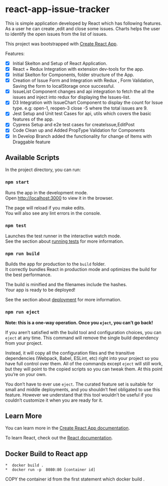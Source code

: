 # react-app-issue-tracker

This is simple application developed by React which has following features. As a user he can create ,edit and close some issues. Charts helps the user to identify the open issues from the list of issues.

This project was bootstrapped with [Create React App](https://github.com/facebook/create-react-app).

Features:

- [x] Initial Skelton and Setup of React Application.
- [x] React + Redux Integration with extension dev-tools for the app.
- [x] Initial Skelton for Components, folder structure of the App.
- [x] Creation of Issue Form and Integration with Redux , Form Validation, Saving the form to localStorage once successful.
- [x] IssueList Component changes and api integration to fetch the all the issues and inject into redux for displaying the Issues-list.
- [x] D3 Integration with IssueChart Component to display the count for Issue type.
      e.g: open-1, reopen-3 close -5 where the total issues are 9.
- [x] Jest Setup and Unit test Cases for api, utils which covers the basic features of the app.
- [x] Cypress Setup and e2e test cases for createIssue,EditPost
- [x] Code Clean up and Added PropType Validation for Components
- [x] In Develop Branch added the functionality for change of Items with Draggable feature

## Available Scripts

In the project directory, you can run:

### `npm start`

Runs the app in the development mode.<br>
Open [http://localhost:3000](http://localhost:3000) to view it in the browser.

The page will reload if you make edits.<br>
You will also see any lint errors in the console.

### `npm test`

Launches the test runner in the interactive watch mode.<br>
See the section about [running tests](https://facebook.github.io/create-react-app/docs/running-tests) for more information.

### `npm run build`

Builds the app for production to the `build` folder.<br>
It correctly bundles React in production mode and optimizes the build for the best performance.

The build is minified and the filenames include the hashes.<br>
Your app is ready to be deployed!

See the section about [deployment](https://facebook.github.io/create-react-app/docs/deployment) for more information.

### `npm run eject`

**Note: this is a one-way operation. Once you `eject`, you can’t go back!**

If you aren’t satisfied with the build tool and configuration choices, you can `eject` at any time. This command will remove the single build dependency from your project.

Instead, it will copy all the configuration files and the transitive dependencies (Webpack, Babel, ESLint, etc) right into your project so you have full control over them. All of the commands except `eject` will still work, but they will point to the copied scripts so you can tweak them. At this point you’re on your own.

You don’t have to ever use `eject`. The curated feature set is suitable for small and middle deployments, and you shouldn’t feel obligated to use this feature. However we understand that this tool wouldn’t be useful if you couldn’t customize it when you are ready for it.

## Learn More

You can learn more in the [Create React App documentation](https://facebook.github.io/create-react-app/docs/getting-started).

To learn React, check out the [React documentation](https://reactjs.org/).

## Docker Build to React app

    *  docker build .
    *  docker run -p  8080:80 [container id]

COPY the container id from the first statement which docker build .
